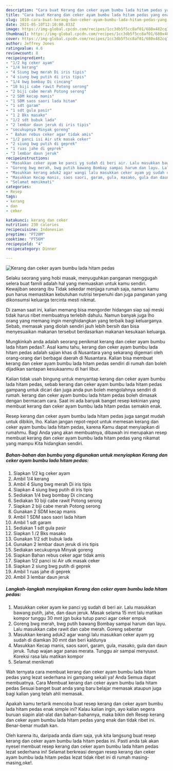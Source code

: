 ```yaml
---
description: "Cara buat Kerang dan ceker ayam bumbu lada hitam pedas yang enak dan Mudah Dibuat"
title: "Cara buat Kerang dan ceker ayam bumbu lada hitam pedas yang enak dan Mudah Dibuat"
slug: 1010-cara-buat-kerang-dan-ceker-ayam-bumbu-lada-hitam-pedas-yang-enak-dan-mudah-dibuat
date: 2021-05-10T12:10:00.833Z
image: https://img-global.cpcdn.com/recipes/1cc3db5f5cc8af01/680x482cq70/kerang-dan-ceker-ayam-bumbu-lada-hitam-pedas-foto-resep-utama.jpg
thumbnail: https://img-global.cpcdn.com/recipes/1cc3db5f5cc8af01/680x482cq70/kerang-dan-ceker-ayam-bumbu-lada-hitam-pedas-foto-resep-utama.jpg
cover: https://img-global.cpcdn.com/recipes/1cc3db5f5cc8af01/680x482cq70/kerang-dan-ceker-ayam-bumbu-lada-hitam-pedas-foto-resep-utama.jpg
author: Jeffrey Jones
ratingvalue: 4.6
reviewcount: 8
recipeingredient:
- "1/2 kg ceker ayam"
- "1/4 kerang"
- "4 Siung bwg merah Di iris tipis"
- "4 siung bwg putih di iris tipis"
- "1/4 bwg bombay Di cincang"
- "10 biji cabe rawit Potong serong"
- "2 biji cabe merah Potong serong"
- "2 SDM kecap manis"
- "1 SDM saos saori lada hitam"
- "1 sdt garam"
- "1 sdt gula pasir"
- "1 2 Bks masako"
- "1/2 sdt bubuk lada"
- "2 lembar daun jeruk di iris tipis"
- "secukupnya Minyak goreng"
- " Bahan rebus ceker agar tidak amis"
- "1/2 panci isi Air utk masak ceker"
- "2 siung bwg putih di geprek"
- "1 ruas jahe di geprek"
- "3 lembar daun jeruk"
recipeinstructions:
- "Masukkan ceker ayam ke panci yg sudah di beri air. Lalu masukkan bawang putih, jahe, dan daun jeruk. Masak selama 15 mnt lalu matikan kompor tunggu 30 mnt jgn buka tutup panci agar ceker empuk"
- "Goreng bwg merah, bwg putih bawang Bombay sampai harum dan layu. Lalu masukkan cabe rawit dan cabe merah. Goreng sebentar"
- "Masukkan kerang aduk2 agar wangi lalu masukkan ceker ayam yg sudah di diamkan 30 mnt dan beri kaldunya"
- "Masukkan Kecap manis, saos saori, garam, gula, masako, gula dan daun jeruk. Tutup wajan agar panas merata. Tunggu air sampai menyusut. Koreksi rasa lalu matikan kompor"
- "Selamat menikmati"
categories:
- Resep
tags:
- kerang
- dan
- ceker

katakunci: kerang dan ceker 
nutrition: 230 calories
recipecuisine: Indonesian
preptime: "PT20M"
cooktime: "PT56M"
recipeyield: "4"
recipecategory: Dinner

---
```



![Kerang dan ceker ayam bumbu lada hitam pedas](https://img-global.cpcdn.com/recipes/1cc3db5f5cc8af01/680x482cq70/kerang-dan-ceker-ayam-bumbu-lada-hitam-pedas-foto-resep-utama.jpg)

Selaku seorang yang hobi masak, menyuguhkan panganan menggugah selera buat famili adalah hal yang memuaskan untuk kamu sendiri. Kewajiban seorang ibu Tidak sekedar menjaga rumah saja, namun kamu pun harus memastikan kebutuhan nutrisi terpenuhi dan juga panganan yang dikonsumsi keluarga tercinta mesti nikmat.

Di zaman  saat ini, kalian memang bisa mengorder hidangan siap saji meski tidak harus ribet membuatnya terlebih dahulu. Namun banyak juga lho orang yang memang ingin menghidangkan yang terbaik bagi keluarganya. Sebab, memasak yang diolah sendiri jauh lebih bersih dan bisa menyesuaikan makanan tersebut berdasarkan makanan kesukaan keluarga. 



Mungkinkah anda adalah seorang penikmat kerang dan ceker ayam bumbu lada hitam pedas?. Asal kamu tahu, kerang dan ceker ayam bumbu lada hitam pedas adalah sajian khas di Nusantara yang sekarang digemari oleh orang-orang dari berbagai daerah di Nusantara. Kalian bisa membuat kerang dan ceker ayam bumbu lada hitam pedas sendiri di rumah dan boleh dijadikan santapan kesukaanmu di hari libur.

Kalian tidak usah bingung untuk menyantap kerang dan ceker ayam bumbu lada hitam pedas, sebab kerang dan ceker ayam bumbu lada hitam pedas gampang untuk dicari dan juga anda pun boleh mengolahnya sendiri di rumah. kerang dan ceker ayam bumbu lada hitam pedas boleh dimasak dengan bermacam cara. Saat ini ada banyak banget resep kekinian yang membuat kerang dan ceker ayam bumbu lada hitam pedas semakin enak.

Resep kerang dan ceker ayam bumbu lada hitam pedas juga sangat mudah untuk dibikin, lho. Kalian jangan repot-repot untuk memesan kerang dan ceker ayam bumbu lada hitam pedas, karena Kamu dapat menyiapkan di rumahmu. Bagi Anda yang akan membuatnya, dibawah ini merupakan resep membuat kerang dan ceker ayam bumbu lada hitam pedas yang nikamat yang mampu Kita hidangkan sendiri.

<!--inarticleads1-->

##### Bahan-bahan dan bumbu yang digunakan untuk menyiapkan Kerang dan ceker ayam bumbu lada hitam pedas:

1. Siapkan 1/2 kg ceker ayam
1. Ambil 1/4 kerang
1. Ambil 4 Siung bwg merah Di iris tipis
1. Siapkan 4 siung bwg putih di iris tipis
1. Sediakan 1/4 bwg bombay Di cincang
1. Sediakan 10 biji cabe rawit Potong serong
1. Siapkan 2 biji cabe merah Potong serong
1. Gunakan 2 SDM kecap manis
1. Ambil 1 SDM saos saori lada hitam
1. Ambil 1 sdt garam
1. Sediakan 1 sdt gula pasir
1. Siapkan 1 /2 Bks masako
1. Gunakan 1/2 sdt bubuk lada
1. Gunakan 2 lembar daun jeruk di iris tipis
1. Sediakan secukupnya Minyak goreng
1. Siapkan  Bahan rebus ceker agar tidak amis
1. Siapkan 1/2 panci isi Air utk masak ceker
1. Siapkan 2 siung bwg putih di geprek
1. Ambil 1 ruas jahe di geprek
1. Ambil 3 lembar daun jeruk




<!--inarticleads2-->

##### Langkah-langkah menyiapkan Kerang dan ceker ayam bumbu lada hitam pedas:

1. Masukkan ceker ayam ke panci yg sudah di beri air. Lalu masukkan bawang putih, jahe, dan daun jeruk. Masak selama 15 mnt lalu matikan kompor tunggu 30 mnt jgn buka tutup panci agar ceker empuk
1. Goreng bwg merah, bwg putih bawang Bombay sampai harum dan layu. Lalu masukkan cabe rawit dan cabe merah. Goreng sebentar
1. Masukkan kerang aduk2 agar wangi lalu masukkan ceker ayam yg sudah di diamkan 30 mnt dan beri kaldunya
1. Masukkan Kecap manis, saos saori, garam, gula, masako, gula dan daun jeruk. Tutup wajan agar panas merata. Tunggu air sampai menyusut. Koreksi rasa lalu matikan kompor
1. Selamat menikmati




Wah ternyata cara membuat kerang dan ceker ayam bumbu lada hitam pedas yang lezat sederhana ini gampang sekali ya! Anda Semua dapat membuatnya. Cara Membuat kerang dan ceker ayam bumbu lada hitam pedas Sesuai banget buat anda yang baru belajar memasak ataupun juga bagi kalian yang telah ahli memasak.

Apakah kamu tertarik mencoba buat resep kerang dan ceker ayam bumbu lada hitam pedas enak simple ini? Kalau kalian ingin, ayo kalian segera buruan siapin alat-alat dan bahan-bahannya, maka bikin deh Resep kerang dan ceker ayam bumbu lada hitam pedas yang enak dan tidak ribet ini. Benar-benar mudah kan. 

Oleh karena itu, daripada anda diam saja, yuk kita langsung buat resep kerang dan ceker ayam bumbu lada hitam pedas ini. Pasti anda tak akan nyesel membuat resep kerang dan ceker ayam bumbu lada hitam pedas lezat sederhana ini! Selamat berkreasi dengan resep kerang dan ceker ayam bumbu lada hitam pedas lezat tidak ribet ini di rumah masing-masing,oke!.


